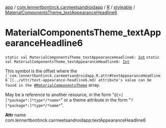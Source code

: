 [app](../../../index.md) / [com.lennertbontinck.carmeetsandroidapp](../../index.md) / [R](../index.md) / [styleable](index.md) / [MaterialComponentsTheme_textAppearanceHeadline6](./-material-components-theme_text-appearance-headline6.md)

# MaterialComponentsTheme_textAppearanceHeadline6

`static val MaterialComponentsTheme_textAppearanceHeadline6: `[`Int`](https://kotlinlang.org/api/latest/jvm/stdlib/kotlin/-int/index.html)
`static val MaterialComponentsTheme_textAppearanceHeadline6: `[`Int`](https://kotlinlang.org/api/latest/jvm/stdlib/kotlin/-int/index.html)

This symbol is the offset where the ``[`com.lennertbontinck.carmeetsandroidapp.R.attr#textAppearanceHeadline6`](../attr/text-appearance-headline6.md) attribute's value can be found in the ``[`#MaterialComponentsTheme`](-material-components-theme.md) array.

May be a reference to another resource, in the form "`@[+][*package*:]*type*/*name*`" or a theme attribute in the form "`?[*package*:]*type*/*name*`".

**Attr**
name com.lennertbontinck.carmeetsandroidapp:textAppearanceHeadline6

